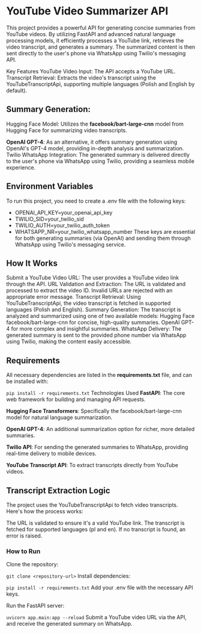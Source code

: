 # YouTube Video Summarizer API
This project provides a powerful API for generating concise summaries from YouTube videos. By utilizing FastAPI and advanced natural language processing models, it efficiently processes a YouTube link, retrieves the video transcript, and generates a summary. The summarized content is then sent directly to the user's phone via WhatsApp using Twilio's messaging API.

Key Features
YouTube Video Input: The API accepts a YouTube URL.
Transcript Retrieval: Extracts the video's transcript using the YouTubeTranscriptApi, supporting multiple languages (Polish and English by default).
## Summary Generation:
Hugging Face Model: Utilizes the **facebook/bart-large-cnn** model from Hugging Face for summarizing video transcripts.

**OpenAI GPT-4**: As an alternative, it offers summary generation using OpenAI's GPT-4 model, providing in-depth analysis and summarization.
Twilio WhatsApp Integration: The generated summary is delivered directly to the user's phone via WhatsApp using Twilio, providing a seamless mobile experience.

## Environment Variables
To run this project, you need to create a .env file with the following keys:

- OPENAI_API_KEY=your_openai_api_key
- TWILIO_SID=your_twilio_sid
- TWILIO_AUTH=your_twilio_auth_token
- WHATSAPP_NR=your_twilio_whatsapp_number
These keys are essential for both generating summaries (via OpenAI) and sending them through WhatsApp using Twilio's messaging service.

## How It Works
Submit a YouTube Video URL: The user provides a YouTube video link through the API.
URL Validation and Extraction: The URL is validated and processed to extract the video ID. Invalid URLs are rejected with an appropriate error message.
Transcript Retrieval: Using YouTubeTranscriptApi, the video transcript is fetched in supported languages (Polish and English).
Summary Generation: The transcript is analyzed and summarized using one of two available models:
Hugging Face facebook/bart-large-cnn for concise, high-quality summaries.
OpenAI GPT-4 for more complex and insightful summaries.
WhatsApp Delivery: The generated summary is sent to the provided phone number via WhatsApp using Twilio, making the content easily accessible.

## Requirements
All necessary dependencies are listed in the **requirements.txt** file, and can be installed with:

`pip install -r requirements.txt`
Technologies Used
**FastAPI**: The core web framework for building and managing API requests.

**Hugging Face Transformers**: Specifically the facebook/bart-large-cnn model for natural language summarization.

**OpenAI GPT-4**: An additional summarization option for richer, more detailed summaries.

**Twilio API**: For sending the generated summaries to WhatsApp, providing real-time delivery to mobile devices.

**YouTube Transcript API**: To extract transcripts directly from YouTube videos.

## Transcript Extraction Logic
The project uses the YouTubeTranscriptApi to fetch video transcripts. Here's how the process works:

The URL is validated to ensure it's a valid YouTube link.
The transcript is fetched for supported languages (pl and en).
If no transcript is found, an error is raised.

### How to Run
Clone the repository:

`git clone <repository-url>`
Install dependencies:

`pip install -r requirements.txt`
Add your .env file with the necessary API keys.

Run the FastAPI server:

`uvicorn app.main:app --reload`
Submit a YouTube video URL via the API, and receive the generated summary on WhatsApp.

